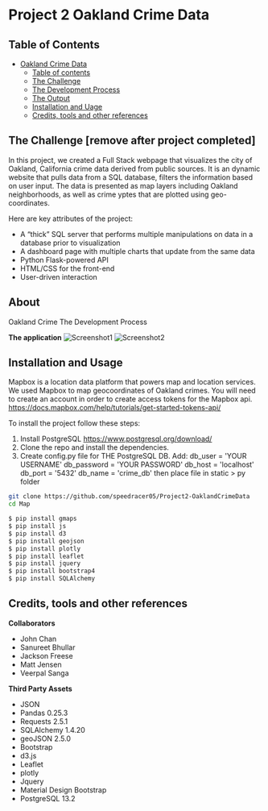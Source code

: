 # Project 2 Oakland Crime Data

## Table of Contents

- [Oakland Crime Data](#oakland-crime-data)
  - [Table of contents](#table-of-contents)
  - [The Challenge](#the-challenge)
  - [The Development Process](#the-developement-process)
  - [The Output](#the-ouput)
  - [Installation and Uage](#installation-and-usage)
  - [Credits, tools and other references](#credits-tools-and-other-references)

## The Challenge [remove after project completed]

In this project, we created a Full Stack webpage that visualizes the city of Oakland, California crime data derived from public sources. It is an dynamic website that pulls data from a SQL database, filters the information based on user input. The data is presented as map layers including Oakland neighborhoods, as well as crime yptes that are plotted using geo-coordinates. 

Here are key attributes of the project:
- A “thick” SQL server that performs multiple manipulations on data in a database prior to visualization
- A dashboard page with multiple charts that update from the same data
- Python Flask-powered API
- HTML/CSS for the front-end
- User-driven interaction

## About
Oakland Crime
The Development Process

**The application**
![Screenshot1]()
![Screenshot2]()

## Installation and Usage
Mapbox is a location data platform that powers map and location services. We used Mapbox to map geocoordinates of Oakland crimes. You will need to create an account in order to create access tokens for the Mapbox api. https://docs.mapbox.com/help/tutorials/get-started-tokens-api/

To install the project follow these steps:

1. Install PostgreSQL https://www.postgresql.org/download/
2. Clone the repo and install the dependencies.
3. Create config.py file for THE PostgreSQL DB. Add:
db_user = 'YOUR USERNAME'
db_password = 'YOUR PASSWORD'
db_host = 'localhost'
db_port = '5432'
db_name = 'crime_db'
then place file in static > py folder


```bash
git clone https://github.com/speedracer05/Project2-OaklandCrimeData
cd Map
```

```bash
$ pip install gmaps
$ pip install js
$ pip install d3
$ pip install geojson
$ pip install plotly
$ pip install leaflet
$ pip install jquery
$ pip install bootstrap4
$ pip install SQLAlchemy
```

## Credits, tools and other references

**Collaborators**
- John Chan
- Sanureet Bhullar
- Jackson Freese
- Matt Jensen
- Veerpal Sanga

**Third Party Assets**
- JSON
- Pandas 0.25.3
- Requests 2.5.1
- SQLAlchemy 1.4.20
- geoJSON 2.5.0
- Bootstrap
- d3.js
- Leaflet
- plotly
- Jquery
- Material Design Bootstrap
- PostgreSQL 13.2
